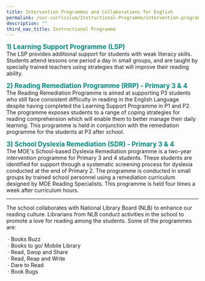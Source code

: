 ```yaml
---
title: Intervention Programmes and Collaborations for English
permalink: /our-curriculum/Instructional-Programme/intervention-programmes-collab-english/
description: ""
third_nav_title: Instructional Programme
---
```

<b style="color:#038C7F; font-size:17px; ">1) Learning Support Programme (LSP)</b><br>
The LSP provides additional support for students with weak literacy skills. Students attend lessons one period a day in small groups, and are taught by specially trained teachers using strategies that will improve their reading ability.  

<b style="color:#038C7F; font-size:17px; ">2) Reading Remediation Programme (RRP) - Primary 3 & 4</b><br>  The Reading Remediation Programme is aimed at supporting P3 students who still face consistent difficulty in reading in the English Language despite having completed the Learning Support Programme in P1 and P2. The programme exposes students to a range of coping strategies for reading comprehension which will enable them to better manage their daily learning. This programme is held in conjunction with the remediation programme for the students at P3 after school.  

<b style="color:#038C7F; font-size:17px; ">3) School Dyslexia Remediation (SDR) - Primary 3 & 4</b><br>
The MOE's School-based Dyslexia Remediation programme is a two-year intervention programme for Primary 3 and 4 students. These students are identified for support through a systematic screening process for dyslexia conducted at the end of Primary 2. The programme is conducted in small groups by trained school personnel using a remediation curriculum designed by MOE Reading Specialists. This programme is held four times a week after curriculum hours.

<hr>



The school collaborates with National Library Board (NLB) to enhance our reading culture. Librarians from NLB conduct activities in the school to promote a love for reading among the students. Some of the programmes are:    
  
 · Books Buzz  
 · Books to go/ Mobile Library  
 · Read, Swop and Share  
 · Read, Reap and Write  
 · Dare to Read  
 · Book Bugs